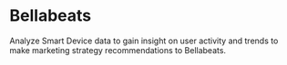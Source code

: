 # Bellabeats
Analyze Smart Device data to gain insight on user activity and trends to make marketing strategy recommendations to Bellabeats. 

